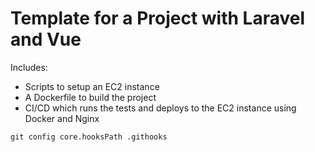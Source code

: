 # Template for a Project with Laravel and Vue

Includes:

- Scripts to setup an EC2 instance
- A Dockerfile to build the project
- CI/CD which runs the tests and deploys to the EC2 instance using Docker and Nginx

`git config core.hooksPath .githooks`
